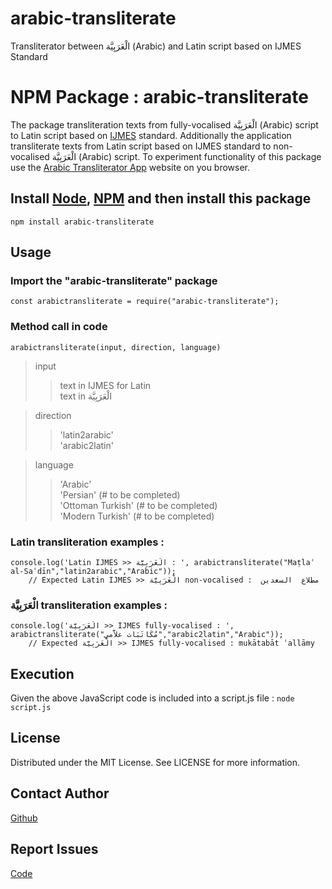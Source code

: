 # arabic-transliterate
Transliterator between الْعَرَبِيَّة (Arabic) and Latin script based on IJMES Standard

# NPM Package : arabic-transliterate
The package transliteration texts from fully-vocalised الْعَرَبِيَّة (Arabic) script to Latin script based on [IJMES](https://en.wikipedia.org/wiki/International_Journal_of_Middle_East_Studies) standard. Additionally the application transliterate texts from Latin script based on IJMES standard to non-vocalised الْعَرَبِيَّة (Arabic) script. To experiment functionality of this package use the [Arabic Transliterator App](https://vyshantha.github.io/arabictransliterate/) website on you browser.

## Install [Node](https://nodejs.org/en/download), [NPM](https://docs.npmjs.com/downloading-and-installing-node-js-and-npm) and then install this package
```npm install arabic-transliterate```

## Usage
### Import the "arabic-transliterate" package

```
const arabictransliterate = require("arabic-transliterate");
```

### Method call in code 
```arabictransliterate(input, direction, language)```

> input
>> text in IJMES for Latin \
>> text in الْعَرَبِيَّة

> direction
>> 'latin2arabic' \
>> 'arabic2latin'

> language
>> 'Arabic' \
>> 'Persian' (# to be completed) \
>> 'Ottoman Turkish' (# to be completed) \
>> 'Modern Turkish' (# to be completed)

### Latin transliteration examples :

```
console.log('Latin IJMES >> الْعَرَبِيَّة : ', arabictransliterate("Maṭlaʿ al-Saʿdīn","latin2arabic","Arabic")); 
    // Expected Latin IJMES >> الْعَرَبِيَّة non-vocalised :  مطﻼع  السعدين
```


### الْعَرَبِيَّة transliteration examples :

```
console.log('الْعَرَبِيَّة >> IJMES fully-vocalised : ', arabictransliterate("مُكَاتَبَات علاَّمي","arabic2latin","Arabic")); 
    // Expected الْعَرَبِيَّة >> IJMES fully-vocalised : mukātabāt ʿallāmy
```

## Execution 
Given the above JavaScript code is included into a script.js file : ```node script.js```

## License
Distributed under the MIT License. See LICENSE for more information.

## Contact Author
[Github](https://github.com/Vyshantha)

## Report Issues
[Code](https://github.com/Vyshantha/arabic-transliterate)
